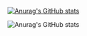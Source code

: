 [![Anurag's GitHub stats](https://github-readme-stats.vercel.app/api?username=Gael-04)](https://github.com/anuraghazra/github-readme-stats)

![Anurag's GitHub stats](https://github-readme-stats.vercel.app/api?username=anuraghazra&show_icons=true&theme=tokyonight)
